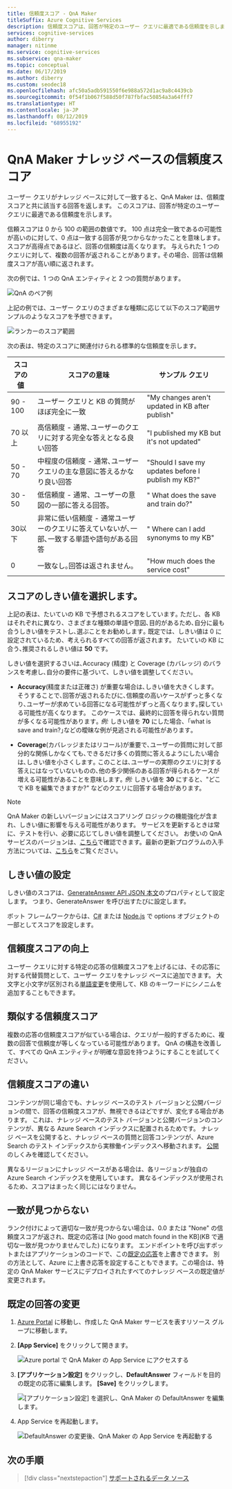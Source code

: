 ```yaml
---
title: 信頼度スコア - QnA Maker
titleSuffix: Azure Cognitive Services
description: 信頼度スコアは、回答が特定のユーザー クエリに最適である信頼度を示します。
services: cognitive-services
author: diberry
manager: nitinme
ms.service: cognitive-services
ms.subservice: qna-maker
ms.topic: conceptual
ms.date: 06/17/2019
ms.author: diberry
ms.custom: seodec18
ms.openlocfilehash: afc50a5adb591550f6e988a572d1ac9a8c4439cb
ms.sourcegitcommit: 0f54f1b067f588d50f787fbfac50854a3a64fff7
ms.translationtype: HT
ms.contentlocale: ja-JP
ms.lasthandoff: 08/12/2019
ms.locfileid: "68955192"
---
```

# <a name="confidence-score-of-a-qna-maker-knowledge-base"></a>QnA Maker ナレッジ ベースの信頼度スコア
ユーザー クエリがナレッジ ベースに対して一致すると、QnA Maker は、信頼度スコアと共に該当する回答を返します。 このスコアは、回答が特定のユーザー クエリに最適である信頼度を示します。 

信頼スコアは 0 から 100 の範囲の数値です。 100 点は完全一致であるの可能性が高いのに対して、0 点は一致する回答が見つからなかったことを意味します｡ スコアが高得点であるほど、回答の信頼度は高くなります。 与えられた 1 つのクエリに対して、複数の回答が返されることがあります｡ その場合、回答は信頼度スコアが高い順に返されます。

次の例では、1 つの QnA エンティティと 2 つの質問があります｡ 


![QnA のペア例](../media/qnamaker-concepts-confidencescore/ranker-example-qna.png)

上記の例では、ユーザー クエリのさまざまな種類に応じて以下のスコア範囲サンプルのようなスコアを予想できます｡


![ランカーのスコア範囲](../media/qnamaker-concepts-confidencescore/ranker-score-range.png)


次の表は、特定のスコアに関連付けられる標準的な信頼度を示します。

|スコアの値|スコアの意味|サンプル クエリ|
|--|--|--|
|90 - 100|ユーザー クエリと KB の質問がほぼ完全に一致|"My changes aren't updated in KB after publish"|
|70 以上|高信頼度 - 通常､ユーザーのクエリに対する完全な答えとなる良い回答|"I published my KB but it's not updated"|
|50 - 70|中程度の信頼度 - 通常､ユーザー クエリの主な意図に答えるかなり良い回答|"Should I save my updates before I publish my KB?"|
|30 - 50|低信頼度 - 通常、ユーザーの意図の一部に答える回答。|" What does the save and train do?"|
|30以下|非常に低い信頼度 - 通常ユーザーのクエリに答えていないが､一部､一致する単語や語句がある回答 |" Where can I add synonyms to my KB"|
|0|一致なし｡回答は返されません。|"How much does the service cost"|

## <a name="choose-a-score-threshold"></a>スコアのしきい値を選択します。
上記の表は、たいていの KB で予想されるスコアをしています｡ ただし、各 KB はそれぞれに異なり、さまざまな種類の単語や意図､目的があるため､自分に最も合うしきい値をテストし､選ぶことをお勧めします｡ 既定では、しきい値は 0 に設定されているため、考えられるすべての回答が返されます。 たいていの KB に合う､推奨されるしきい値は **50** です。

しきい値を選択するさいは､Accuracy (精度) と Coverage (カバレッジ) のバランスを考慮し､自分の要件に基づいて、しきい値を調整してください。

- **Accuracy**(精度または正確さ) が重要な場合は､しきい値を大きくします。 そうすることで､回答が返されるたびに､信頼度の高いケースがずっと多くなり､ユーザーが求めている回答になる可能性がずっと高くなります｡探している可能性が高くなります。 このケースでは、最終的に回答を得られない質問が多くなる可能性があります｡ *例:* しきい値を **70** にした場合、｢what is save and train?｣などの曖昧な例が見逃される可能性があります｡

- **Coverage**(カバレッジまたはリコール)が重要で､ユーザーの質問に対して部分的な関係しかなくても､できるだけ多くの質問に答えるようにしたい場合は､しきい値を小さくします｡ このことは､ユーザーの実際のクエリに対する答えにはなっていないものの､他の多少関係のある回答が得られるケースが増える可能性があることを意味します｡ *例:* しきい値を **30** にすると、"どこで KB を編集できますか?" などのクエリに回答する場合があります。

> [!NOTE]
> QnA Maker の新しいバージョンにはスコアリング ロジックの機能強化が含まれ、しきい値に影響を与える可能性があります。 サービスを更新するときは常に、テストを行い、必要に応じてしきい値を調整してください。 お使いの QnA サービスのバージョンは、[こちら](https://www.qnamaker.ai/UserSettings)で確認できます。最新の更新プログラムの入手方法については、[こちら](../How-To/troubleshooting-runtime.md)をご覧ください。

## <a name="set-threshold"></a>しきい値の設定 

しきい値のスコアは、[GenerateAnswer API JSON 本文](../how-to/metadata-generateanswer-usage.md#generateanswer-request-configuration)のプロパティとして設定します。 つまり、GenerateAnswer を呼び出すたびに設定します。 

ボット フレームワークからは、[C#](../how-to/metadata-generateanswer-usage.md?#use-qna-maker-with-a-bot-in-c) または [Node.js](../how-to/metadata-generateanswer-usage.md?#use-qna-maker-with-a-bot-in-nodejs) で options オブジェクトの一部としてスコアを設定します。

## <a name="improve-confidence-scores"></a>信頼度スコアの向上
ユーザー クエリに対する特定の応答の信頼度スコアを上げるには、その応答に対する代替質問として、ユーザー クエリをナレッジ ベースに追加できます。 大文字と小文字が区別される[単語変更](https://docs.microsoft.com/rest/api/cognitiveservices/qnamaker/alterations/replace)を使用して、KB のキーワードにシノニムを追加することもできます。


## <a name="similar-confidence-scores"></a>類似する信頼度スコア
複数の応答の信頼度スコアが似ている場合は、クエリが一般的すぎるために、複数の回答で信頼度が等しくなっている可能性があります。 QnA の構造を改善して、すべての QnA エンティティが明確な意図を持つようにすることを試してください。


## <a name="confidence-score-differences"></a>信頼度スコアの違い
コンテンツが同じ場合でも、ナレッジ ベースのテスト バージョンと公開バージョンの間で、回答の信頼度スコアが、無視できるほどですが、変化する場合があります。 これは、ナレッジ ベースのテスト バージョンと公開バージョンのコンテンツが、異なる Azure Search インデックスに配置されるためです。 ナレッジ ベースを公開すると、ナレッジ ベースの質問と回答コンテンツが、Azure Search のテスト インデックスから実稼働インデックスへ移動されます。 [公開](../Quickstarts/create-publish-knowledge-base.md#publish-the-knowledge-base)のしくみを確認してください。

異なるリージョンにナレッジ ベースがある場合は、各リージョンが独自の Azure Search インデックスを使用しています。 異なるインデックスが使用されるため、スコアはまったく同じにはなりません。 


## <a name="no-match-found"></a>一致が見つからない
ランク付けによって適切な一致が見つからない場合は、0.0 または "None" の信頼度スコアが返され、既定の応答は [No good match found in the KB]\(KB で適切な一致が見つかりませんでした\) になります。 エンドポイントを呼び出すボットまたはアプリケーションのコードで、この[既定の応答](#change-default-answer)を上書きできます。 別の方法として、Azure に上書き応答を設定することもできます。この場合は、特定の QnA Maker サービスにデプロイされたすべてのナレッジ ベースの既定値が変更されます。

## <a name="change-default-answer"></a>既定の回答の変更

1. [Azure Portal](https://portal.azure.com) に移動し、作成した QnA Maker サービスを表すリソース グループに移動します。

2. **[App Service]** をクリックして開きます。

    ![Azure portal で QnA Maker の App Service にアクセスする](../media/qnamaker-concepts-confidencescore/set-default-response.png)

3. **[アプリケーション設定]** をクリックし、**DefaultAnswer** フィールドを目的の既定の応答に編集します。 **[Save]** をクリックします。

    ![[アプリケーション設定] を選択し、QnA Maker の DefaultAnswer を編集します。](../media/qnamaker-concepts-confidencescore/change-response.png)

4. App Service を再起動します。

    ![DefaultAnswer の変更後、QnA Maker の App Service を再起動する](../media/qnamaker-faq/qnamaker-appservice-restart.png)


## <a name="next-steps"></a>次の手順
> [!div class="nextstepaction"]
> [サポートされるデータ ソース](./data-sources-supported.md)

